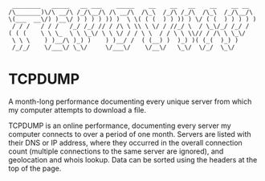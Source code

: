      ________   _____   __ ___    _____    __    __   __    __    __ __   
    /\_______)\/\ __/\ /_/\__/\ /\ __/\  /\_\  /_/\ /_/\  /\_\  /_/\__/\ 
    \(___  __\/) )__\/ ) ) ) ) )) )  \ \( ( (  ) ) )) ) \/ ( (  ) ) ) ) )
     / / /   / / /   /_/ /_/ // / /\ \ \\ \ \/ / //_/ \  / \_\/_/ /_/ / 
    ( ( (    \ \ \_  \ \ \_\/ \ \ \/ / / \ \  / / \ \ \\// / /\ \ \_\/  
     \ \ \    ) )__/\ )_) )    ) )__/ /  ( (__) )  )_) )( (_(  )_) )    
     /_/_/    \/___\/ \_\/     \/___\/    \/__\/   \_\/  \/_/  \_\/   
# TCPDUMP
A month-long performance documenting every unique server from which my computer attempts to download a file.

TCPDUMP is an online performance, documenting every server my computer connects to over a period of one month. Servers are listed with their DNS or IP address, where they occurred in the overall connection count (multiple connections to the same server are ignored), and geolocation and whois lookup. Data can be sorted using the headers at the top of the page.
